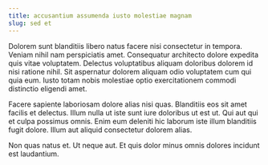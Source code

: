 ```yaml
---
title: accusantium assumenda iusto molestiae magnam
slug: sed et
---
```


Dolorem sunt blanditiis libero natus facere nisi consectetur in tempora. Veniam nihil nam perspiciatis amet. Consequatur architecto dolore expedita quis vitae voluptatem. Delectus voluptatibus aliquam doloribus dolorem id nisi ratione nihil. Sit aspernatur dolorem aliquam odio voluptatem cum qui quia eum. Iusto totam nobis molestiae optio exercitationem commodi distinctio eligendi amet.

Facere sapiente laboriosam dolore alias nisi quas. Blanditiis eos sit amet facilis et delectus. Illum nulla ut iste sunt iure doloribus ut est ut. Qui aut qui et culpa possimus omnis. Enim eum deleniti hic laborum iste illum blanditiis fugit dolore. Illum aut aliquid consectetur dolorem alias.

Non quas natus et. Ut neque aut. Et quis dolor minus omnis dolores incidunt est laudantium.
